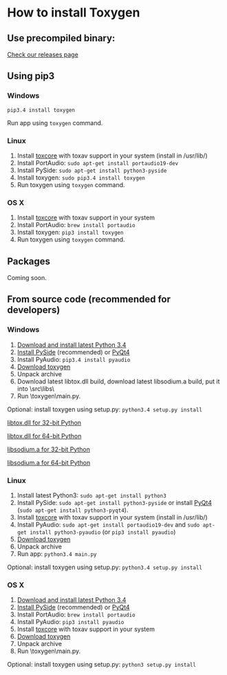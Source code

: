 # How to install Toxygen

## Use precompiled binary:
[Check our releases page](https://github.com/xveduk/toxygen/releases)

## Using pip3

### Windows

``pip3.4 install toxygen``

Run app using ``toxygen`` command.

### Linux

1. Install [toxcore](https://github.com/irungentoo/toxcore/blob/master/INSTALL.md) with toxav support in your system (install in /usr/lib/)
2. Install PortAudio: 
``sudo apt-get install portaudio19-dev``
3. Install PySide: ``sudo apt-get install python3-pyside``
4. Install toxygen: 
``sudo pip3.4 install toxygen``
5. Run toxygen using ``toxygen`` command.

### OS X

1. Install [toxcore](https://github.com/irungentoo/toxcore/blob/master/INSTALL.md) with toxav support in your system
2. Install PortAudio:
``brew install portaudio``
3. Install toxygen: 
``pip3 install toxygen``
4. Run toxygen using ``toxygen`` command.

## Packages

Coming soon.

## From source code (recommended for developers)

### Windows

1. [Download and install latest Python 3.4](https://www.python.org/downloads/windows/)
2. [Install PySide](https://pypi.python.org/pypi/PySide/1.2.4#installing-pyside-on-a-windows-system) (recommended) or [PyQt4](https://riverbankcomputing.com/software/pyqt/download)
3. Install PyAudio: ``pip3.4 install pyaudio``
4. [Download toxygen](https://github.com/xveduk/toxygen/archive/master.zip)
5. Unpack archive  
6. Download latest libtox.dll build, download latest libsodium.a build, put it into \src\libs\
7. Run \toxygen\main.py.

Optional: install toxygen using setup.py: ``python3.4 setup.py install``

[libtox.dll for 32-bit Python](https://build.tox.chat/view/libtoxcore/job/libtoxcore_build_windows_x86_shared_release/lastSuccessfulBuild/artifact/libtoxcore_build_windows_x86_shared_release.zip)

[libtox.dll for 64-bit Python](https://build.tox.chat/view/libtoxcore/job/libtoxcore_build_windows_x86-64_shared_release/lastSuccessfulBuild/artifact/libtoxcore_build_windows_x86-64_shared_release.zip)

[libsodium.a for 32-bit Python](https://build.tox.chat/view/libsodium/job/libsodium_build_windows_x86_static_release/lastSuccessfulBuild/artifact/libsodium_build_windows_x86_static_release.zip)

[libsodium.a for 64-bit Python](https://build.tox.chat/view/libsodium/job/libsodium_build_windows_x86-64_static_release/lastSuccessfulBuild/artifact/libsodium_build_windows_x86-64_static_release.zip)

### Linux

1. Install latest Python3: 
``sudo apt-get install python3``
2. Install PySide: ``sudo apt-get install python3-pyside`` or install [PyQt4](https://riverbankcomputing.com/software/pyqt/download) (``sudo apt-get install python3-pyqt4``).
3. Install [toxcore](https://github.com/irungentoo/toxcore/blob/master/INSTALL.md) with toxav support in your system (install in /usr/lib/)
4. Install PyAudio: 
``sudo apt-get install portaudio19-dev`` and ``sudo apt-get install python3-pyaudio`` (or ``pip3 install pyaudio``)
5. [Download toxygen](https://github.com/xveduk/toxygen/archive/master.zip)
6. Unpack archive 
7. Run app:
``python3.4 main.py``

Optional: install toxygen using setup.py: ``python3.4 setup.py install``

### OS X

1. [Download and install latest Python 3.4](https://www.python.org/downloads/mac-osx/)
2. [Install PySide](https://pypi.python.org/pypi/PySide/1.2.4#installing-pyside-on-a-mac-os-x-system) (recommended) or [PyQt4](https://riverbankcomputing.com/software/pyqt/download)
3. Install PortAudio:
``brew install portaudio``
4. Install PyAudio: ``pip3 install pyaudio``
5. Install [toxcore](https://github.com/irungentoo/toxcore/blob/master/INSTALL.md) with toxav support in your system
6. [Download toxygen](https://github.com/xveduk/toxygen/archive/master.zip)
7. Unpack archive  
8. Run \toxygen\main.py.

Optional: install toxygen using setup.py: ``python3 setup.py install``
